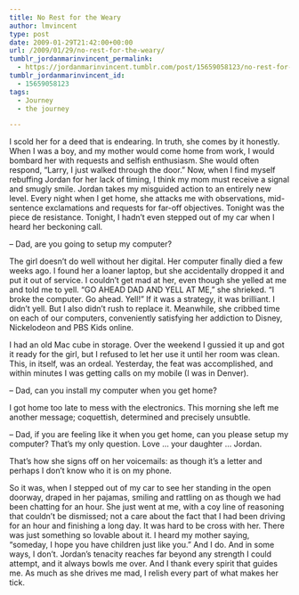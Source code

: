 ```yaml
---
title: No Rest for the Weary
author: lmvincent
type: post
date: 2009-01-29T21:42:00+00:00
url: /2009/01/29/no-rest-for-the-weary/
tumblr_jordanmarinvincent_permalink:
  - https://jordanmarinvincent.tumblr.com/post/15659058123/no-rest-for-the-weary
tumblr_jordanmarinvincent_id:
  - 15659058123
tags:
  - Journey
  - the journey

---
```

I scold her for a deed that is endearing. In truth, she comes by it honestly. When I was a boy, and my mother would come home from work, I would bombard her with requests and selfish enthusiasm. She would often respond, &ldquo;Larry, I just walked through the door.&rdquo; Now, when I find myself rebuffing Jordan for her lack of timing, I think my mom must receive a signal and smugly smile. Jordan takes my misguided action to an entirely new level. Every night when I get home, she attacks me with observations, mid-sentence exclamations and requests for far-off objectives. Tonight was the piece de resistance. Tonight, I hadn&rsquo;t even stepped out of my car when I heard her beckoning call.

&ndash; Dad, are you going to setup my computer?

The girl doesn&rsquo;t do well without her digital. Her computer finally died a few weeks ago. I found her a loaner laptop, but she accidentally dropped it and put it out of service. I couldn&rsquo;t get mad at her, even though she yelled at me and told me to yell. &ldquo;GO AHEAD DAD AND YELL AT ME,&rdquo; she shrieked. &ldquo;I broke the computer. Go ahead. Yell!&rdquo; If it was a strategy, it was brilliant. I didn&rsquo;t yell. But I also didn&rsquo;t rush to replace it. Meanwhile, she cribbed time on each of our computers, conveniently satisfying her addiction to Disney, Nickelodeon and PBS Kids online.

I had an old Mac cube in storage. Over the weekend I gussied it up and got it ready for the girl, but I refused to let her use it until her room was clean. This, in itself, was an ordeal. Yesterday, the feat was accomplished, and within minutes I was getting calls on my mobile (I was in Denver).

&ndash; Dad, can you install my computer when you get home?

I got home too late to mess with the electronics. This morning she left me another message; coquettish, determined and precisely unsubtle.

&ndash; Dad, if you are feeling like it when you get home, can you please setup my computer? That&rsquo;s my only question. Love &hellip; your daughter &hellip; Jordan.

That&rsquo;s how she signs off on her voicemails: as though it&rsquo;s a letter and perhaps I don&rsquo;t know who it is on my phone.

So it was, when I stepped out of my car to see her standing in the open doorway, draped in her pajamas, smiling and rattling on as though we had been chatting for an hour. She just went at me, with a coy line of reasoning that couldn&rsquo;t be dismissed; not a care about the fact that I had been driving for an hour and finishing a long day. It was hard to be cross with her. There was just something so lovable about it. I heard my mother saying, &ldquo;someday, I hope you have children just like you.&rdquo; And I do. And in some ways, I don&rsquo;t. Jordan&rsquo;s tenacity reaches far beyond any strength I could attempt, and it always bowls me over. And I thank every spirit that guides me. As much as she drives me mad, I relish every part of what makes her tick.

<div class="blogger-post-footer">
  <img loading="lazy" width="1" height="1" src="https://blogger.googleusercontent.com/tracker/9039099668816362935-477165927526831964?l=jordansjourney2.blogspot.com" alt="" />
</div>